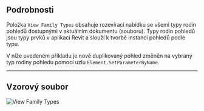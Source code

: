 ## Podrobnosti
Položka `View Family Types` obsahuje rozevírací nabídku se všemi typy rodin pohledů dostupnými v aktuálním dokumentu (souboru). Typy rodin pohledů jsou typy prvků v aplikaci Revit a slouží k tvorbě instancí pohledů podle typu.

V níže uvedeném příkladu je nově duplikovaný pohled změněn na vybraný typ rodiny pohledu pomocí uzlu `Element.SetParameterByName`.
___
## Vzorový soubor

![View Family Types](./DSRevitNodesUI.ViewFamilyTypes_img.jpg)
